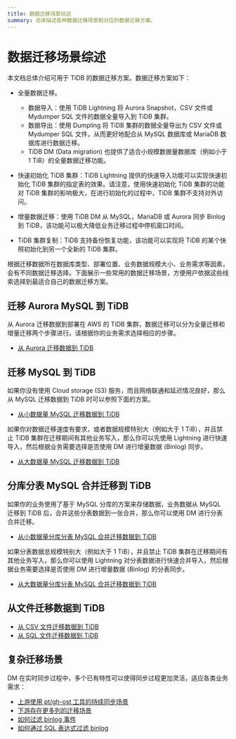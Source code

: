 ```yaml
---
title: 数据迁移场景综述
summary: 总体描述各种数据迁移场景和对应的数据迁移方案。
---
```


# 数据迁移场景综述

本文档总体介绍可用于 TiDB 的数据迁移方案。数据迁移方案如下：

- 全量数据迁移。
    - 数据导入：使用 TiDB Lightning 将 Aurora Snapshot，CSV 文件或 Mydumper SQL 文件的数据全量导入到 TiDB 集群。
    - 数据导出：使用 Dumpling 将 TiDB 集群的数据全量导出为 CSV 文件或 Mydumper SQL 文件，从而更好地配合从 MySQL 数据库或 MariaDB 数据库进行数据迁移。
    - TiDB DM (Data migration) 也提供了适合小规模数据量数据库（例如小于 1 TiB）的全量数据迁移功能。

- 快速初始化 TiDB 集群：TiDB Lightning 提供的快速导入功能可以实现快速初始化 TiDB 集群的指定表的效果。请注意，使用快速初始化 TiDB 集群的功能对 TiDB 集群的影响极大，在进行初始化的过程中，TiDB 集群不支持对外访问。

- 增量数据迁移：使用 TiDB DM 从 MySQL，MariaDB 或 Aurora 同步 Binlog 到 TiDB，该功能可以极大降低业务迁移过程中停机窗口时间。

- TiDB 集群复制：TiDB 支持备份恢复功能，该功能可以实现将 TiDB 的某个快照初始化到另一个全新的 TiDB 集群。

根据迁移数据所在数据库类型、部署位置、业务数据规模大小、业务需求等因素，会有不同数据迁移选择。下面展示一些常用的数据迁移场景，方便用户依据这些线索选择到最适合自己的数据迁移方案。

## 迁移 Aurora MySQL 到 TiDB

从 Aurora 迁移数据到部署在 AWS 的 TiDB 集群，数据迁移可以分为全量迁移和增量迁移两个步骤进行。请根据你的业务需求选择相应的步骤。

- [从 Aurora 迁移数据到 TiDB](/migrate-aurora-to-tidb.md)

## 迁移 MySQL 到 TiDB

如果你没有使用 Cloud storage (S3) 服务，而且网络联通和延迟情况良好，那么从 MySQL 迁移数据到 TiDB 时可以参照下面的方案。

- [从小数据量 MySQL 迁移数据到 TiDB](/migrate-small-mysql-to-tidb.md)

如果你对数据迁移速度有要求，或者数据规模特别大（例如大于 1 TiB），并且禁止 TiDB 集群在迁移期间有其他业务写入，那么你可以先使用 Lightning 进行快速导入，然后根据业务需要选择是否使用 DM 进行增量数据 (Binlog) 同步。

- [从大数据量 MySQL 迁移数据到 TiDB](/migrate-large-mysql-to-tidb.md)

## 分库分表 MySQL 合并迁移到 TiDB

如果你的业务使用了基于 MySQL 分库的方案来存储数据，业务数据从 MySQL 迁移到 TiDB 后，合并这些分表数据到一张合并，那么你可以使用 DM 进行分表合并迁移。

- [从小数据量分库分表 MySQL 合并迁移数据到 TiDB](/migrate-small-mysql-shards-to-tidb.md)

如果分表数据总规模特别大（例如大于 1 TiB），并且禁止 TiDB 集群在迁移期间有其他业务写入，那么你可以使用 Lightning 对分表数据进行快速合并导入，然后根据业务需要选择是否使用 DM 进行增量数据 (Binlog) 的分表同步。

- [从大数据量分库分表 MySQL 合并迁移数据到 TiDB](/migrate-large-mysql-shards-to-tidb.md)

## 从文件迁移数据到 TiDB

- [从 CSV 文件迁移数据到 TiDB](/migrate-from-csv-files-to-tidb.md)
- [从 SQL 文件迁移数据到 TiDB](/migrate-from-sql-files-to-tidb.md)

## 复杂迁移场景

DM 在实时同步过程中，多个已有特性可以使得同步过程更加灵活，适应各类业务需求：

- [上游使用 pt/gh-ost 工具的持续同步场景](/migrate-with-pt-ghost.md)
- [下游存在更多列的迁移场景](/migrate-with-more-columns-downstream.md)
- [如何过滤 binlog 事件](/filter-binlog-event.md)
- [如何通过 SQL 表达式过滤 binlog](/filter-dml-event.md)